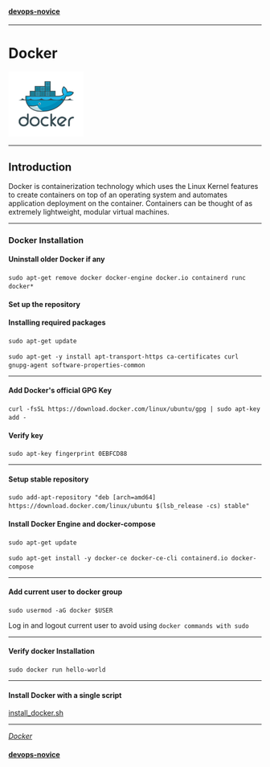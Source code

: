 #### [devops-novice](../README.md)


---

# Docker
<img src="./images/docker.png" alt="Docker"
	title="Docker" width="150" height="130" />

---

## Introduction
Docker is containerization technology which uses the Linux Kernel features to create containers on top of an operating system and automates application deployment on the container. Containers can be thought of as extremely lightweight, modular virtual machines.

---

### Docker Installation

#### Uninstall older Docker if any

`sudo apt-get remove docker docker-engine docker.io containerd runc docker*`

#### Set up the repository

#### Installing required packages

`sudo apt-get update`

`sudo apt-get -y install
    apt-transport-https
    ca-certificates
    curl
    gnupg-agent
    software-properties-common`

---		

#### Add Docker's official GPG Key

`curl -fsSL https://download.docker.com/linux/ubuntu/gpg | sudo apt-key add -`

#### Verify key

`sudo apt-key fingerprint 0EBFCD88`

---

#### Setup stable repository

`sudo add-apt-repository
   "deb [arch=amd64] https://download.docker.com/linux/ubuntu
   $(lsb_release -cs)
   stable"`

#### Install Docker Engine and docker-compose

`sudo apt-get update`

`sudo apt-get install -y docker-ce docker-ce-cli containerd.io docker-compose`

---

#### Add current user to docker group

`sudo usermod -aG docker $USER`

Log in and logout current user to avoid using `docker commands with sudo`

---

#### Verify docker Installation

`sudo docker run hello-world`

---

#### Install Docker with a single script

[install_docker.sh](https://github.com/rahulrdate/devops-novice/blob/master/docker/install_docker.sh)

---

_[Docker](https://www.docker.com/)_

#### [devops-novice](../README.md)
